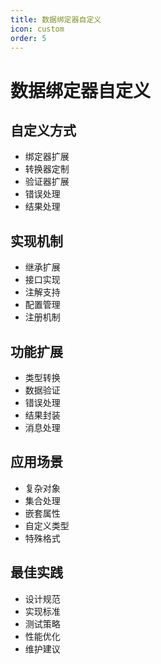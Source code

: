 ```yaml
---
title: 数据绑定器自定义
icon: custom
order: 5
---
```


# 数据绑定器自定义

## 自定义方式
- 绑定器扩展
- 转换器定制
- 验证器扩展
- 错误处理
- 结果处理

## 实现机制
- 继承扩展
- 接口实现
- 注解支持
- 配置管理
- 注册机制

## 功能扩展
- 类型转换
- 数据验证
- 错误处理
- 结果封装
- 消息处理

## 应用场景
- 复杂对象
- 集合处理
- 嵌套属性
- 自定义类型
- 特殊格式

## 最佳实践
- 设计规范
- 实现标准
- 测试策略
- 性能优化
- 维护建议
